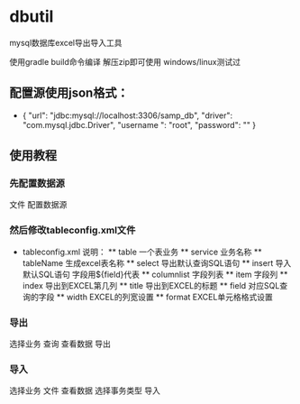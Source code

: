 # dbutil

mysql数据库excel导出导入工具

使用gradle build命令编译  解压zip即可使用  windows/linux测试过
## 配置源使用json格式：
* {
  "url": "jdbc:mysql://localhost:3306/samp_db",
  "driver": "com.mysql.jdbc.Driver",
  "username ": "root",
  "password": ""
}

## 使用教程
### 先配置数据源
文件  配置数据源
### 然后修改tableconfig.xml文件
* tableconfig.xml 说明：
** table        一个表业务
**    service      业务名称
**    tableName    生成excel表名称
** select       导出默认查询SQL语句
** insert       导入默认SQL语句  字段用${field}代表
** columnlist   字段列表
** item         字段列
**    index        导出到EXCEL第几列
**    title        导出到EXCEL的标题
**    field        对应SQL查询的字段
**    width        EXCEL的列宽设置
**    format       EXCEL单元格格式设置

### 导出
选择业务   查询    查看数据    导出
### 导入
选择业务   文件    查看数据    选择事务类型    导入



